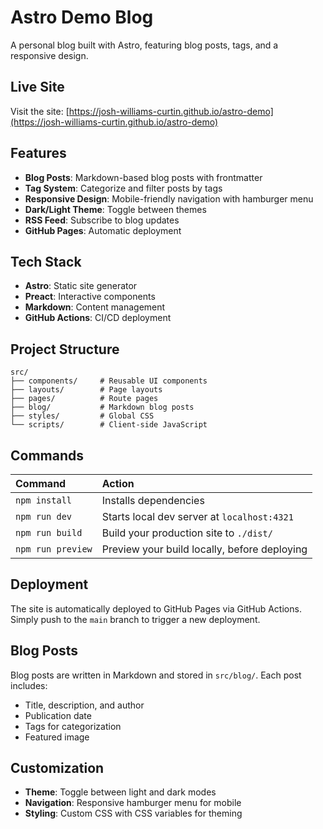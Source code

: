 # Astro Demo Blog

A personal blog built with Astro, featuring blog posts, tags, and a responsive design.

## Live Site

Visit the site: [https://josh-williams-curtin.github.io/astro-demo](https://josh-williams-curtin.github.io/astro-demo)

## Features

- **Blog Posts**: Markdown-based blog posts with frontmatter
- **Tag System**: Categorize and filter posts by tags
- **Responsive Design**: Mobile-friendly navigation with hamburger menu
- **Dark/Light Theme**: Toggle between themes
- **RSS Feed**: Subscribe to blog updates
- **GitHub Pages**: Automatic deployment

## Tech Stack

- **Astro**: Static site generator
- **Preact**: Interactive components
- **Markdown**: Content management
- **GitHub Actions**: CI/CD deployment

## Project Structure

```
src/
├── components/     # Reusable UI components
├── layouts/        # Page layouts
├── pages/          # Route pages
├── blog/           # Markdown blog posts
├── styles/         # Global CSS
└── scripts/        # Client-side JavaScript
```

## Commands

| Command           | Action                                       |
| :---------------- | :------------------------------------------- |
| `npm install`     | Installs dependencies                        |
| `npm run dev`     | Starts local dev server at `localhost:4321`  |
| `npm run build`   | Build your production site to `./dist/`      |
| `npm run preview` | Preview your build locally, before deploying |

## Deployment

The site is automatically deployed to GitHub Pages via GitHub Actions. Simply push to the `main` branch to trigger a new deployment.

## Blog Posts

Blog posts are written in Markdown and stored in `src/blog/`. Each post includes:

- Title, description, and author
- Publication date
- Tags for categorization
- Featured image

## Customization

- **Theme**: Toggle between light and dark modes
- **Navigation**: Responsive hamburger menu for mobile
- **Styling**: Custom CSS with CSS variables for theming
